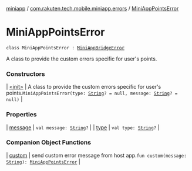[miniapp](../../index.md) / [com.rakuten.tech.mobile.miniapp.errors](../index.md) / [MiniAppPointsError](./index.md)

# MiniAppPointsError

`class MiniAppPointsError : `[`MiniAppBridgeError`](../-mini-app-bridge-error/index.md)

A class to provide the custom errors specific for user's points.

### Constructors

| [&lt;init&gt;](-init-.md) | A class to provide the custom errors specific for user's points.`MiniAppPointsError(type: `[`String`](https://kotlinlang.org/api/latest/jvm/stdlib/kotlin/-string/index.html)`? = null, message: `[`String`](https://kotlinlang.org/api/latest/jvm/stdlib/kotlin/-string/index.html)`? = null)` |

### Properties

| [message](message.md) | `val message: `[`String`](https://kotlinlang.org/api/latest/jvm/stdlib/kotlin/-string/index.html)`?` |
| [type](type.md) | `val type: `[`String`](https://kotlinlang.org/api/latest/jvm/stdlib/kotlin/-string/index.html)`?` |

### Companion Object Functions

| [custom](custom.md) | send custom error message from host app.`fun custom(message: `[`String`](https://kotlinlang.org/api/latest/jvm/stdlib/kotlin/-string/index.html)`): `[`MiniAppPointsError`](./index.md) |

